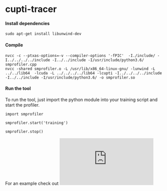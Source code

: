 # cupti-tracer

#### Install dependencies
```
sudo apt-get install libunwind-dev
```
#### Compile 
```
nvcc -c --ptxas-options=-v --compiler-options '-fPIC'  -I./include/ -I../../../../include -I../../include -I/usr/include/python3.6/ smprofiler.cpp
nvcc -shared smprofiler.o -L /usr/lib/x86_64-linux-gnu/ -lunwind -L ../../lib64  -lcuda -L ../../../../lib64 -lcupti -I../../../../include -I../../include -I/usr/include/python3.6/ -o smprofiler.so
```

#### Run the tool

To run the tool, just import the python module into your training script and start the profiler.
```
import smprofiler

smprofiler.start('training')

smprofiler.stop()

```
For an example check out ![train.py](https://github.com/NRauschmayr/cupti-tracer/blob/main/train.py) 
